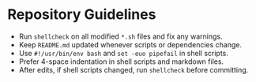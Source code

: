 # Repository Guidelines

- Run `shellcheck` on all modified `*.sh` files and fix any warnings.
- Keep `README.md` updated whenever scripts or dependencies change.
- Use `#!/usr/bin/env bash` and `set -euo pipefail` in shell scripts.
- Prefer 4-space indentation in shell scripts and markdown files.
- After edits, if shell scripts changed, run `shellcheck` before committing.
